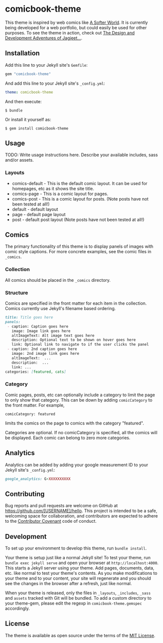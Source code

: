 # comicbook-theme

This theme is inspired by web comics like [A Softer World](http://asofterworld.com). It is currently being developed for a web portfolio, but could easily be used for other purposes. To see the theme in action, check out [The Design and Development Adventures of Jagjeet...](https://jagjeet.github.io/).

## Installation

Add this line to your Jekyll site's `Gemfile`:

```ruby
gem "comicbook-theme"
```

And add this line to your Jekyll site's `_config.yml`:

```yaml
theme: comicbook-theme
```

And then execute:

    $ bundle

Or install it yourself as:

    $ gem install comicbook-theme

## Usage

TODO: Write usage instructions here. Describe your available includes, sass and/or assets.

### Layouts

 * comics-default - This is the default comic layout. It can be used for homepages, etc as it shows the site title.
 * comics-page - This is a comic layout for pages.
 * comics-post - This is a comic layout for posts. (Note posts have not been tested at all!)
 * default - default layout
 * page - default page layout
 * post - default post layout (Note posts have not been tested at all!)

## Comics

The primary functionality of this theme is to display panels of images with comic style captions. For more concrete examples, see the comic files in `_comics`.

### Collection

All comics should be placed in the `_comics` directory.

### Structure
Comics are specified in the front matter for each item in the collection. Comics currently use Jekyll's filename based ordering.

```markdown
title: Title goes here
panels:
 - caption: Caption goes here
   image: Image link goes here
   altImageText: Alt image text goes here
   description: Optional text to be shown on hover goes here
   link: Optional link to navigate to if the user clicks the panel
 - caption: 2nd caption goes here
   image: 2nd image link goes here
   altImageText:  ...
   description:  ...
   link: ...
categories: [featured, cats]
```

### Category

Comic pages, posts, etc can optionally include a category to limit the page to only show that category. This can be down by adding `comicCategory` to the front matter. For example,

`comicCategory: featured`

limits the comics on the page to comics with the category "featured".

Categories are optional. If no comicCategory is specified, all the comics will be displayed. Each comic can belong to zero more categories.

## Analytics

Analytics can be added by adding your google measurement ID to your Jekyll site's `_config.yml`:

```ruby
google_analytics: G-XXXXXXXXXX
```

## Contributing

Bug reports and pull requests are welcome on GitHub at https://github.com/[USERNAME]/hello. This project is intended to be a safe, welcoming space for collaboration, and contributors are expected to adhere to the [Contributor Covenant](http://contributor-covenant.org) code of conduct.

## Development

To set up your environment to develop this theme, run `bundle install`.

Your theme is setup just like a normal Jekyll site! To test your theme, run `bundle exec jekyll serve` and open your browser at `http://localhost:4000`. This starts a Jekyll server using your theme. Add pages, documents, data, etc. like normal to test your theme's contents. As you make modifications to your theme and to your content, your site will regenerate and you should see the changes in the browser after a refresh, just like normal.

When your theme is released, only the files in `_layouts`, `_includes`, `_sass` and `assets` tracked with Git will be bundled.
To add a custom directory to your theme-gem, please edit the regexp in `comicbook-theme.gemspec` accordingly.

## License

The theme is available as open source under the terms of the [MIT License](https://opensource.org/licenses/MIT).

